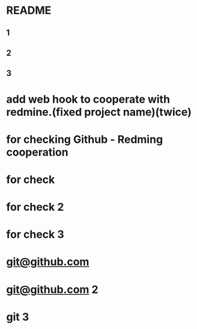 # README
## 1
## 2
## 3

# add web hook to cooperate with redmine.(fixed project name)(twice)
# for checking Github - Redming cooperation
# for check
# for check 2
# for check 3
# git@github.com
# git@github.com 2
# git 3


